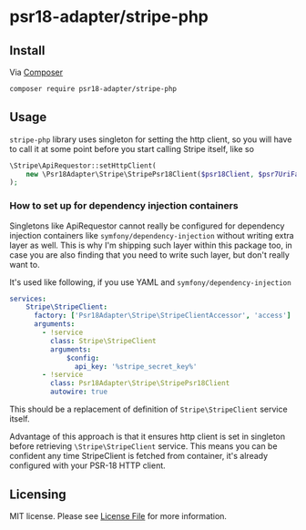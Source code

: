 #  psr18-adapter/stripe-php

## Install

Via [Composer](https://getcomposer.org/doc/00-intro.md)

```bash
composer require psr18-adapter/stripe-php
```
## Usage

`stripe-php` library uses singleton for setting the http client, so you will have to call it at some point 
before you start calling Stripe itself, like so

```php
\Stripe\ApiRequestor::setHttpClient(
    new \Psr18Adapter\Stripe\StripePsr18Client($psr18Client, $psr7UriFactory, $psr7RequestFactory)
);
```

### How to set up for dependency injection containers
Singletons like ApiRequestor cannot really be configured for dependency injection containers like 
`symfony/dependency-injection` without writing extra layer as well. This is why I'm shipping such layer within 
this package too, in case you are also finding that you need to write such layer, but don't really want to.

It's used like following, if you use YAML and `symfony/dependency-injection`

```yaml
services:
    Stripe\StripeClient:
      factory: ['Psr18Adapter\Stripe\StripeClientAccessor', 'access']
      arguments:
        - !service
          class: Stripe\StripeClient
          arguments:
              $config:
                api_key: '%stripe_secret_key%'
        - !service
          class: Psr18Adapter\Stripe\StripePsr18Client
          autowire: true
```

This should be a replacement of definition of `Stripe\StripeClient` service itself. 

Advantage of this approach is that 
it ensures http client is set in singleton before retrieving `\Stripe\StripeClient` service. This means you can be 
confident any time StripeClient is fetched from container, it's already configured with your PSR-18 HTTP client.

## Licensing

MIT license. Please see [License File](LICENSE) for more information.
